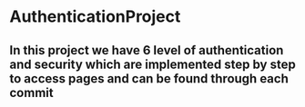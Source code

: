 # AuthenticationProject
## In this project we have 6 level of authentication and security which are implemented step by step to access pages and can be found through each commit 
